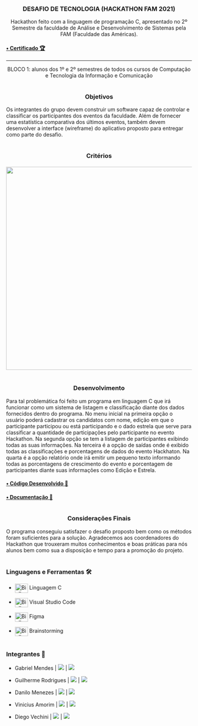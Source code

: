 <div align = "center">
  <h3>
  <b>DESAFIO DE TECNOLOGIA (HACKATHON FAM 2021)</b></br>
  </div>
 <p align="center">Hackathon feito com a linguagem de programação C, apresentado no 2º Semestre da faculdade de Análise e Desenvolvimento de Sistemas pela FAM (Faculdade das Américas).</p>
 <h4><b><a href="https://github.com/Biellms/Hackathon-FAM-2021/blob/main/Documentação/Certificado%20Menção%20Honrosa%20Hackathon.pdf" target="_blank"><p target="blank">• Certificado 🏆</a></b></h3>

<hr>

<p align="center">BLOCO 1: alunos dos 1º e 2º semestres de todos os cursos de Computação e Tecnologia da Informação e Comunicação</p>

#

<div align="center">
  <h3><b>Objetivos</b></h3>
  </div>

Os integrantes do grupo devem construir um software capaz de controlar e classificar os participantes dos eventos da faculdade. Além de fornecer uma estatística comparativa dos últimos eventos, também devem desenvolver a interface (wireframe) do aplicativo proposto para entregar como parte do desafio.

#

<div align="center">
  <p><b><h3>Critérios</b></br></br>
  <img width="550px" src="https://i.imgur.com/bxnIY76.png"/>
  </div>

#

<div>
  <h3><b><center>Desenvolvimento</b></h3>
  <p>Para tal problemática foi feito um programa em linguagem C que irá funcionar como um sistema de listagem e classificação diante dos dados fornecidos dentro do programa. No menu inicial na primeira opção o usuário poderá cadastrar os candidatos com nome, edição em que o participante participou ou está participando e o dado estrela que serve para classificar a quantidade de participações pelo participante no evento Hackathon. Na segunda opção se tem a listagem de participantes exibindo todas as suas informações. Na terceira é a opção de saídas onde é exibido todas as classificações e porcentagens de dados do evento Hackhaton. Na quarta é a opção relatório onde irá emitir um pequeno texto informando todas as porcentagens de crescimento do evento e porcentagem de participantes diante suas informações como Edição e Estrela.</p>
  </div>

<h4><b><a href="https://github.com/Biellms/Hackathon-FAM-2021/blob/main/Desafio.cpp" target="_blank"><p target="_blank">• Código Desenvolvido 📝</a></b></h3>

<h4><b><a href="https://github.com/Biellms/Hackathon-FAM-2021/tree/main/Documentação" target="_blank"><p target="blank">• Documentação 📄</a></b></h3>

#

<div>
  <h3><b><center>Considerações Finais</b></h3>
  <p>O programa conseguiu satisfazer o desafio proposto bem como os métodos foram suficientes para a solução. Agradecemos aos coordenadores do Hackathon que trouxeram muitos conhecimentos e boas práticas para nós alunos bem como sua a disposição e tempo para a promoção do projeto.</p>
  </div>

#

### **Linguagens e Ferramentas** 🛠
- <img align="center" alt="Biell-C" height="25" width="35" src="https://cdn.jsdelivr.net/gh/devicons/devicon/icons/c/c-original.svg"/> Linguagem C 
- <img align="center" alt="Biell-Vscode" height="25" width="35" src="https://cdn.jsdelivr.net/gh/devicons/devicon/icons/vscode/vscode-original.svg"/> Visual Studio Code
- <img align="center" alt="Biell-Figma" height="25" width="35" src="https://cdn.jsdelivr.net/gh/devicons/devicon/icons/figma/figma-original.svg"/> Figma

- <img align="center" alt="Biell-Figma" height="25" width="35" src="https://i.imgur.com/JhA0enO.png"/> Brainstorming

#

### **Integrantes** 🤖

- Gabriel Mendes |  <a href="https://www.linkedin.com/in/gabriel-mendes-0706ab1b8" target="_blank"><img src="https://img.shields.io/badge/-Linkedin-blue" target="_blank"></a> |  <a href="https://github.com/Biellms" target="_blank"><img src="https://img.shields.io/badge/-Github-gray" target="_blank"></a> 
- Guilherme Rodrigues |  <a href="https://www.linkedin.com/in/guilhermedev/" target="_blank"><img src="https://img.shields.io/badge/-Linkedin-blue" target="_blank"></a> |  <a href="https://github.com/GuilhermeRodriguesSantos?tab=repositories" target="_blank"><img src="https://img.shields.io/badge/-Github-gray" target="_blank"></a> 
- Danilo Menezes | <a href="https://www.linkedin.com/in/danilux-design/" target="_blank"><img src="https://img.shields.io/badge/-Linkedin-blue" target="_blank"></a> |  <a href="https://danilux.design" target="_blank"><img src="https://img.shields.io/badge/-Site-gray" target="_blank"></a>
- Vinicius Amorim | <a href="https://www.linkedin.com/in/viniciusamorimsilva/" target="_blank"><img src="https://img.shields.io/badge/-Linkedin-blue" target="_blank"></a> |  <a href="vini.maxamorimsilva@gmail.com" target="_blank"><img src="https://img.shields.io/badge/-Email-gray" target="_blank"></a>

- Diego Vechini | <a href="https://www.linkedin.com/in/diego-vechini-b339b7210/" target="_blank"><img src="https://img.shields.io/badge/-Linkedin-blue" target="_blank"></a> |  <a href="diegovechini16@gmail.com" target="_blank"><img src="https://img.shields.io/badge/-Email-gray" target="_blank"></a>
